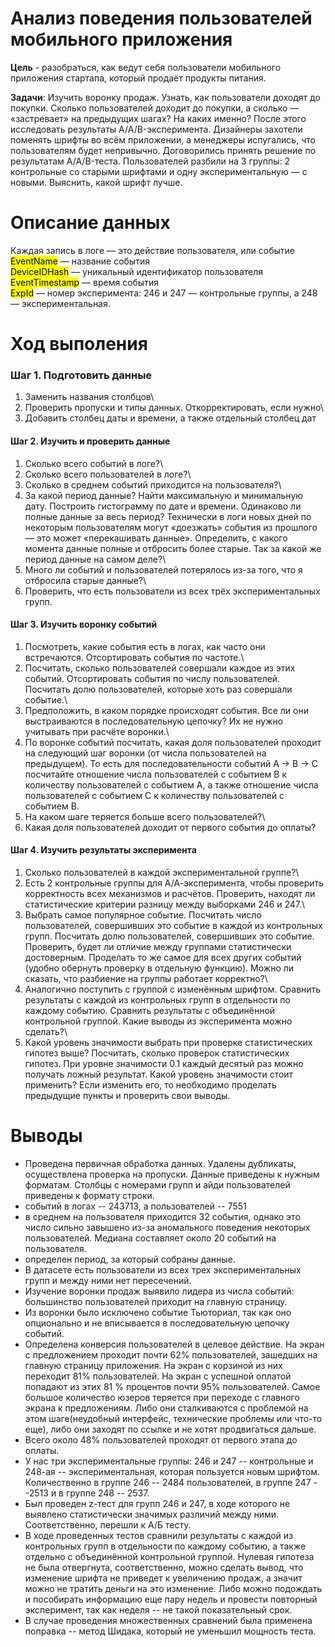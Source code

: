 # Анализ поведения пользователей мобильного приложения
**Цель** - разобраться, как ведут себя пользователи мобильного приложения стартапа, который продаёт продукты питания. 

**Задачи**: 
Изучить воронку продаж. Узнать, как пользователи доходят до покупки. Сколько пользователей доходит до покупки, а сколько — «застревает» на предыдущих шагах? На каких именно?
После этого исследовать результаты A/A/B-эксперимента. Дизайнеры захотели поменять шрифты во всём приложении, а менеджеры испугались, что пользователям будет непривычно. Договорились принять решение по результатам A/A/B-теста. Пользователей разбили на 3 группы: 2 контрольные со старыми шрифтами и одну экспериментальную — с новыми. Выяснить, какой шрифт лучше.

# Описание данных 
Каждая запись в логе — это действие пользователя, или событие\
<mark>EventName</mark> — название события\
<mark>DeviceIDHash</mark> — уникальный идентификатор пользователя\
<mark>EventTimestamp</mark> — время события\
<mark>ExpId</mark> — номер эксперимента: 246 и 247 — контрольные группы, а 248 — экспериментальная.

# Ход выполения 
### Шаг 1. Подготовить данные

1) Заменить названия столбцов\
2) Проверить пропуски и типы данных. Откорректировать, если нужно\
3) Добавить столбец даты и времени, а также отдельный столбец дат

#### Шаг 2. Изучить и проверить данные

1) Сколько всего событий в логе?\
2) Сколько всего пользователей в логе?\
3) Сколько в среднем событий приходится на пользователя?\
4) За какой период данные? Найти максимальную и минимальную дату. Построить гистограмму по дате и времени. Одинаково ли полные данные за весь период? Технически в логи новых дней по некоторым пользователям могут «доезжать» события из прошлого — это может «перекашивать данные». Определить, с какого момента данные полные и отбросить более старые. Так за какой же период данные на самом деле?\
5) Много ли событий и пользователей потерялось из-за того, что я отбросила старые данные?\
6) Проверить, что есть пользователи из всех трёх экспериментальных групп.

#### Шаг 3. Изучить воронку событий

1) Посмотреть, какие события есть в логах, как часто они встречаются. Отсортировать события по частоте.\
2) Посчитать, сколько пользователей совершали каждое из этих событий. Отсортировать события по числу пользователей. Посчитать долю пользователей, которые хоть раз совершали событие.\
3) Предположить, в каком порядке происходят события. Все ли они выстраиваются в последовательную цепочку? Их не нужно учитывать при расчёте воронки.\
4) По воронке событий посчитать, какая доля пользователей проходит на следующий шаг воронки (от числа пользователей на предыдущем). То есть для последовательности событий A → B → C посчитайте отношение числа пользователей с событием B к количеству пользователей с событием A, а также отношение числа пользователей с событием C к количеству пользователей с событием B.
5) На каком шаге теряется больше всего пользователей?\
6) Какая доля пользователей доходит от первого события до оплаты?

#### Шаг 4. Изучить результаты эксперимента

1) Сколько пользователей в каждой экспериментальной группе?\
2) Есть 2 контрольные группы для А/А-эксперимента, чтобы проверить корректность всех механизмов и расчётов. Проверить, находят ли статистические критерии разницу между выборками 246 и 247.\
3) Выбрать самое популярное событие. Посчитать число пользователей, совершивших это событие в каждой из контрольных групп. Посчитать долю пользователей, совершивших это событие. Проверить, будет ли отличие между группами статистически достоверным. Проделать то же самое для всех других событий (удобно обернуть проверку в отдельную функцию). Можно ли сказать, что разбиение на группы работает корректно?\
4) Аналогично поступить с группой с изменённым шрифтом. Сравнить результаты с каждой из контрольных групп в отдельности по каждому событию. Сравнить результаты с объединённой контрольной группой. Какие выводы из эксперимента можно сделать?\
5) Какой уровень значимости выбрать при проверке статистических гипотез выше? Посчитать, сколько проверок статистических гипотез. При уровне значимости 0.1 каждый десятый раз можно получать ложный результат. Какой уровень значимости стоит применить? Если изменить его, то необходимо проделать предыдущие пункты и проверить свои выводы.

# Выводы
* Проведена первичная обработка данных. Удалены дубликаты, осуществлена проверка на пропуски. Данные приведены к нужным форматам. Столбцы с номерами групп и айди пользователей приведены к формату строки.
* событий в логах -- 243713, а пользователей -- 7551
* в среднем на пользователя приходится 32 события, однако это число сильно завышено из-за аномального поведения некоторых пользователей. Медиана составляет около 20 событий на пользователя. 
* определен период, за который собраны данные. 
* В датасете есть пользователи из всех трех экспериментальных групп и между ними нет пересечений. 
* Изучение воронки продаж выявило лидера из числа событий: большинство пользователей приходит на главную страницу. 
* Из воронки было исключено событие Тьюториал, так как оно опционально и не вписывается в последовательную цепочку событий. 
* Определена конверсия пользователей в целевое действие. На экран с предложением проходит почти 62% пользователей, зашедших на главную страницу приложения. На экран с корзиной из них переходит 81% пользователей. На экран с успешной оплатой попадают из этих 81 % процентов почти 95% пользователей. Самое большое количество юзеров теряется при переходе с главного экрана к предложениям. Либо они сталкиваются с проблемой на этом шаге(неудобный интерфейс, технические проблемы или что-то еще), либо они заходят по ссылке и не хотят продвигаться дальше.
* Всего около 48% пользователей проходят от первого этапа до оплаты.
* У нас три экспериментальные группы: 246 и 247 -- контрольные и 248-ая -- экспериментальная, которая пользуется новым шрифтом. Количественно в группе 246 -- 2484 пользователей, в группе 247 --2513 и в группе 248 -- 2537.
* Был проведен z-тест для групп 246 и 247, в ходе которого не выявлено статистически значимых различий между ними. Соответственно, перешли к А/Б тесту. 
* В ходе проведенных тестов сравнили результаты с каждой из контрольных групп в отдельности по каждому событию, а также отдельно с объединённой контрольной группой. Нулевая гипотеза не была отвергнута, соответственно, можно сделать вывод, что изменение шрифта не приведет к увеличению продаж, а значит можно не тратить деньги на это изменение. Либо можно подождать и пособирать информацию еще пару недель и провести повторный эксперимент, так как неделя -- не такой показательный срок. 
* В случае проведения множественных сравнений была применена поправка -- метод Шидака, который не уменьшил мощность теста. 
